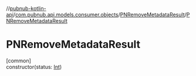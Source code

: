 //[pubnub-kotlin-api](../../../index.md)/[com.pubnub.api.models.consumer.objects](../index.md)/[PNRemoveMetadataResult](index.md)/[PNRemoveMetadataResult](-p-n-remove-metadata-result.md)

# PNRemoveMetadataResult

[common]\
constructor(status: [Int](https://kotlinlang.org/api/latest/jvm/stdlib/kotlin-stdlib/kotlin/-int/index.html))
